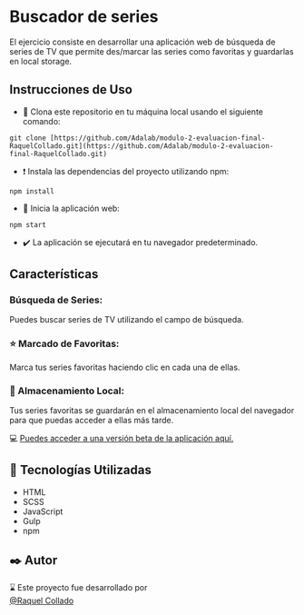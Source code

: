 # Buscador de series
El ejercicio consiste en desarrollar una aplicación web de búsqueda de series de TV que permite des/marcar las series como favoritas y guardarlas en local storage.

## Instrucciones de Uso
- 📍 Clona este repositorio en tu máquina local usando el siguiente comando:    
 
```
git clone [https://github.com/Adalab/modulo-2-evaluacion-final-RaquelCollado.git](https://github.com/Adalab/modulo-2-evaluacion-final-RaquelCollado.git)
```   

- ❗ Instala las dependencias del proyecto utilizando npm:

```
npm install
```
  
-  🚀 Inicia la aplicación web:
```
npm start
``` 
 
- ✔️ La aplicación se ejecutará en tu navegador predeterminado.

## Características
### Búsqueda de Series:  
Puedes buscar series de TV utilizando el campo de búsqueda.
### ⭐ Marcado de Favoritas:   
Marca tus series favoritas haciendo clic en cada una de ellas.
### 💾 Almacenamiento Local:   
Tus series favoritas se guardarán en el almacenamiento local del navegador para que puedas acceder a ellas más tarde.

💻 [Puedes acceder a una versión beta de la aplicación aquí.](URL_DEL_ENLACE)
## 📌 Tecnologías Utilizadas
- HTML
- SCSS
- JavaScript
- Gulp
- npm





## ✒️ Autor
⌛ Este proyecto fue desarrollado por   
[@Raquel Collado](https://github.com/RaquelCollado)

